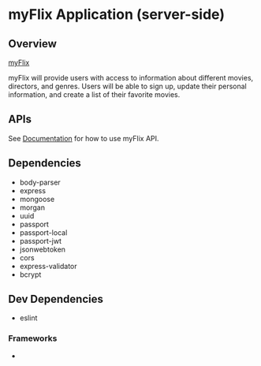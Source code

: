 # myFlix Application (server-side)

## Overview

[myFlix](https://myflix-by-mikkobelly.herokuapp.com/#)

myFlix will provide users with access to information about different
movies, directors, and genres. Users will be able to sign up, update their
personal information, and create a list of their favorite movies. 

## APIs 

See [Documentation](https://myflix-by-mikkobelly.herokuapp.com/documentation.html#) for how to use myFlix API.

## Dependencies 
* body-parser
* express
* mongoose
* morgan
* uuid
* passport
* passport-local
* passport-jwt
* jsonwebtoken
* cors
* express-validator
* bcrypt

## Dev Dependencies
* eslint

### Frameworks 
* 